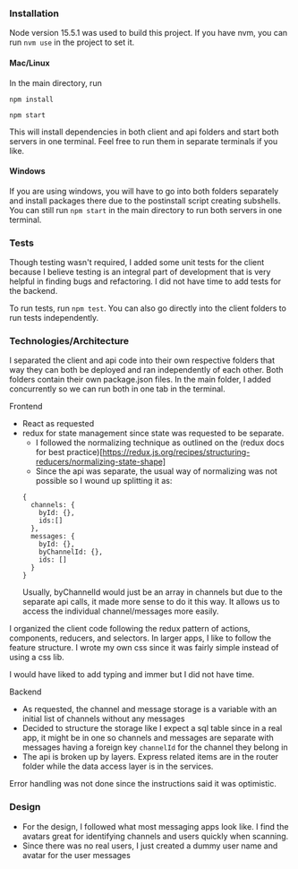 ### Installation

Node version 15.5.1 was used to build this project. If you have nvm, you can run `nvm use` in the project to set it.

#### Mac/Linux

In the main directory, run

`npm install`

`npm start`

This will install dependencies in both client and api folders and start both servers in one terminal. Feel free to run them in separate terminals if you like.

#### Windows

If you are using windows, you will have to go into both folders separately and install packages there due to the postinstall script creating subshells. You can still run `npm start` in the main directory to run both servers in one terminal.

### Tests

Though testing wasn't required, I added some unit tests for the client because I believe testing is an integral part of development that is very helpful in finding bugs and refactoring. I did not have time to add tests for the backend.

To run tests, run `npm test`. You can also go directly into the client folders to run tests independently.

### Technologies/Architecture

I separated the client and api code into their own respective folders that way they can both be deployed and ran independently of each other. Both folders contain their own package.json files. In the main folder, I added concurrently so we can run both in one tab in the terminal.

Frontend

- React as requested
- redux for state management since state was requested to be separate.
  - I followed the normalizing technique as outlined on the (redux docs for best practice)[https://redux.js.org/recipes/structuring-reducers/normalizing-state-shape]
  - Since the api was separate, the usual way of normalizing was not possible so I wound up splitting it as:
  ```
  {
    channels: {
      byId: {},
      ids:[]
    },
    messages: {
      byId: {},
      byChannelId: {},
      ids: []
    }
  }
  ```
  Usually, byChannelId would just be an array in channels but due to the separate api calls, it made more sense to do it this way. It allows us to access the individual channel/messages more easily.

I organized the client code following the redux pattern of actions, components, reducers, and selectors. In larger apps, I like to follow the feature structure. I wrote my own css since it was fairly simple instead of using a css lib.

I would have liked to add typing and immer but I did not have time.

Backend
- As requested, the channel and message storage is a variable with an initial list of channels without any messages
- Decided to structure the storage like I expect a sql table since in a real app, it might be in one so channels and messages are separate with messages having a foreign key `channelId` for the channel they belong in
- The api is broken up by layers. Express related items are in the router folder while the data access layer is in the services.

Error handling was not done since the instructions said it was optimistic.

### Design
- For the design, I followed what most messaging apps look like. I find the avatars great for identifying channels and users quickly when scanning.
- Since there was no real users, I just created a dummy user name and avatar for the user messages
